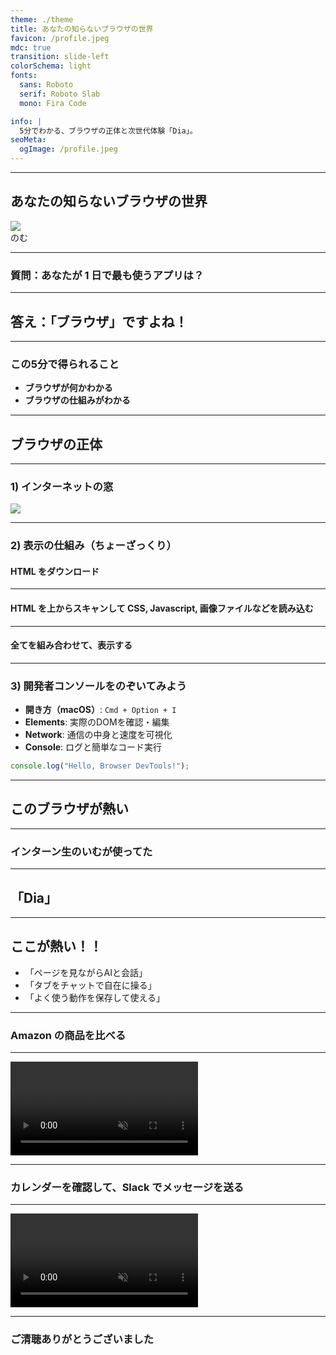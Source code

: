 ```yaml
---
theme: ./theme
title: あなたの知らないブラウザの世界️
favicon: /profile.jpeg
mdc: true
transition: slide-left
colorSchema: light
fonts:
  sans: Roboto
  serif: Roboto Slab
  mono: Fira Code

info: |
  5分でわかる、ブラウザの正体と次世代体験「Dia」。
seoMeta:
  ogImage: /profile.jpeg
---
```


---

<div class="text-right">
<h2>あなたの知らないブラウザの世界️</h2>
<div class="flex items-center justify-end">
  <img src="/profile.jpeg" class="w-[80px] h-[80px] object-cover mr-4 rounded-full" />
  <div class="font-semibold">のむ</div>
</div>
</div>

---

### 質問：あなたが 1 日で最も使うアプリは？

---

## 答え：「ブラウザ」ですよね！

---

### この5分で得られること

- **ブラウザが何かわかる**
- **ブラウザの仕組みがわかる**

---

## ブラウザの正体

---

### 1) インターネットの窓

<img src="/internet.png" class="w-[850px] h-auto rounded-lg border-4 border-white"/>

---

### 2) 表示の仕組み（ちょーざっくり）

#### HTML をダウンロード

---

#### HTML を上からスキャンして CSS, Javascript, 画像ファイルなどを読み込む

---

#### 全てを組み合わせて、表示する

---

### 3) 開発者コンソールをのぞいてみよう

- **開き方（macOS）**: `Cmd + Option + I`
- **Elements**: 実際のDOMを確認・編集
- **Network**: 通信の中身と速度を可視化
- **Console**: ログと簡単なコード実行

```js
console.log("Hello, Browser DevTools!");
```

---

## このブラウザが熱い

---

### インターン生のいむが使ってた

---

## 「Dia」

---

## ここが熱い！！

- 「ページを見ながらAIと会話」
- 「タブをチャットで自在に操る」
- 「よく使う動作を保存して使える」

---

### Amazon の商品を比べる

---

<video src="/Dia-mention-tab.mp4" autoplay muted class="w-full h-auto rounded-lg"></video>

---

### カレンダーを確認して、Slack でメッセージを送る

---

<video src="/Dia-Slack-Calendar.mp4" autoplay muted class="w-full h-auto rounded-lg"></video>

---

### ご清聴ありがとうございました
